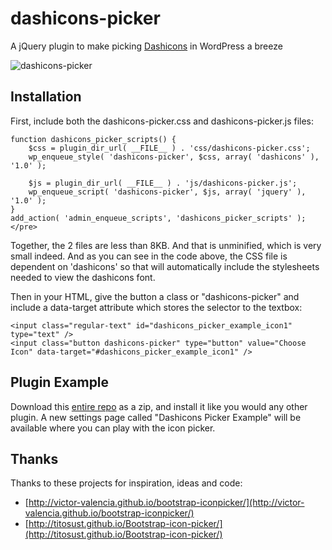 dashicons-picker
================

A jQuery plugin to make picking [Dashicons](https://developer.wordpress.org/resource/dashicons/) in WordPress a breeze

![dashicons-picker](https://raw.github.com/bradvin/dashicons-picker/master/dashicons-picker-jquery-plugin.jpg "dashicons-picker")

## Installation ##

First, include both the dashicons-picker.css and dashicons-picker.js files:

```
function dashicons_picker_scripts() {
	$css = plugin_dir_url( __FILE__ ) . 'css/dashicons-picker.css';
    wp_enqueue_style( 'dashicons-picker', $css, array( 'dashicons' ), '1.0' );

	$js = plugin_dir_url( __FILE__ ) . 'js/dashicons-picker.js';
	wp_enqueue_script( 'dashicons-picker', $js, array( 'jquery' ), '1.0' );
}
add_action( 'admin_enqueue_scripts', 'dashicons_picker_scripts' );</pre>
```

Together, the 2 files are less than 8KB. And that is unminified, which is very small indeed. And as you can see in the code above, the CSS file is dependent on 'dashicons' so that will automatically include the stylesheets needed to view the dashicons font.

Then in your HTML, give the button a class or "dashicons-picker" and include a data-target attribute which stores the selector to the textbox:

```
<input class="regular-text" id="dashicons_picker_example_icon1" type="text" />
<input class="button dashicons-picker" type="button" value="Choose Icon" data-target="#dashicons_picker_example_icon1" />
```

## Plugin Example ##
Download this [entire repo](https://github.com/bradvin/dashicons-picker/archive/master.zip) as a zip, and install it like you would any other plugin. A new settings page called "Dashicons Picker Example" will be available where you can play with the icon picker.

## Thanks ##

Thanks to these projects for inspiration, ideas and code:

* [http://victor-valencia.github.io/bootstrap-iconpicker/](http://victor-valencia.github.io/bootstrap-iconpicker/)
* [http://titosust.github.io/Bootstrap-icon-picker/](http://titosust.github.io/Bootstrap-icon-picker/)
